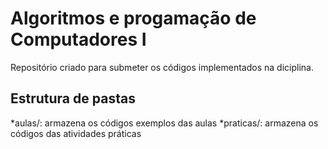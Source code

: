 # Algoritmos e progamação de Computadores I

Repositório criado para submeter os códigos implementados na diciplina.

## Estrutura de pastas 

*aulas/: armazena os códigos exemplos das aulas
*praticas/: armazena os códigos das atividades práticas

